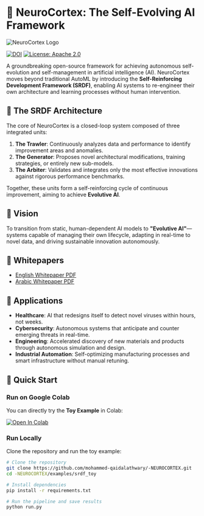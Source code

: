 # 🧠 NeuroCortex: The Self-Evolving AI Framework

![NeuroCortex Logo](https://raw.githubusercontent.com/mohammed-qaidalathwary/-NEUROCORTEX/main/assets/neurocortex_logo.png)

[![DOI](https://zenodo.org/badge/DOI/10.5281/zenodo.16945431.svg)](https://doi.org/10.5281/zenodo.16945431)
[![License: Apache 2.0](https://img.shields.io/badge/License-Apache_2.0-blue.svg)](https://opensource.org/licenses/Apache-2.0)

A groundbreaking open-source framework for achieving autonomous self-evolution and self-management in artificial intelligence (AI). NeuroCortex moves beyond traditional AutoML by introducing the **Self-Reinforcing Development Framework (SRDF)**, enabling AI systems to re-engineer their own architecture and learning processes without human intervention.

## 🧠 The SRDF Architecture

The core of NeuroCortex is a closed-loop system composed of three integrated units:

1.  **The Trawler**: Continuously analyzes data and performance to identify improvement areas and anomalies.  
2.  **The Generator**: Proposes novel architectural modifications, training strategies, or entirely new sub-models.  
3.  **The Arbiter**: Validates and integrates only the most effective innovations against rigorous performance benchmarks.  

Together, these units form a self-reinforcing cycle of continuous improvement, aiming to achieve **Evolutive AI**.

## 🚀 Vision

To transition from static, human-dependent AI models to **"Evolutive AI"**—systems capable of managing their own lifecycle, adapting in real-time to novel data, and driving sustainable innovation autonomously.

## 📄 Whitepapers

- [English Whitepaper PDF](https://github.com/mohammed-qaidalathwary/-NEUROCORTEX/blob/main/Self_Evolving_AI_Whitepaper_EN_Final.pdf)  
- [Arabic Whitepaper PDF](https://github.com/mohammed-qaidalathwary/-NEUROCORTEX/blob/main/%20Self_Evolving_AI_Whitepaper_AR_Final.pdf)  

## 🔮 Applications

*   **Healthcare**: AI that redesigns itself to detect novel viruses within hours, not weeks.  
*   **Cybersecurity**: Autonomous systems that anticipate and counter emerging threats in real-time.  
*   **Engineering**: Accelerated discovery of new materials and products through autonomous simulation and design.  
*   **Industrial Automation**: Self-optimizing manufacturing processes and smart infrastructure without manual retuning.  

## 🚀 Quick Start

### Run on Google Colab
You can directly try the **Toy Example** in Colab:

[![Open In Colab](https://colab.research.google.com/assets/colab-badge.svg)](https://colab.research.google.com/github/mohammed-qaidalathwary/-NEUROCORTEX/blob/main/notebooks/srdf_toy_colab.ipynb)

### Run Locally
Clone the repository and run the toy example:

```bash
# Clone the repository
git clone https://github.com/mohammed-qaidalathwary/-NEUROCORTEX.git
cd -NEUROCORTEX/examples/srdf_toy

# Install dependencies
pip install -r requirements.txt

# Run the pipeline and save results
python run.py

